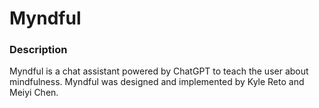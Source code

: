 # Myndful

### Description
Myndful is a chat assistant powered by ChatGPT to teach the user about mindfulness.
Myndful was designed and implemented by Kyle Reto and Meiyi Chen.
